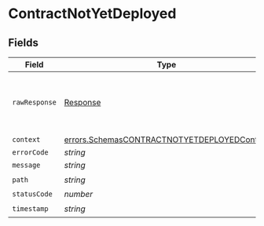 # ContractNotYetDeployed


## Fields

| Field                                                                                                             | Type                                                                                                              | Required                                                                                                          | Description                                                                                                       |
| ----------------------------------------------------------------------------------------------------------------- | ----------------------------------------------------------------------------------------------------------------- | ----------------------------------------------------------------------------------------------------------------- | ----------------------------------------------------------------------------------------------------------------- |
| `rawResponse`                                                                                                     | [Response](https://developer.mozilla.org/en-US/docs/Web/API/Response)                                             | :heavy_minus_sign:                                                                                                | Raw HTTP response; suitable for custom response parsing                                                           |
| `context`                                                                                                         | [errors.SchemasCONTRACTNOTYETDEPLOYEDContext](../../../sdk/models/errors/schemascontractnotyetdeployedcontext.md) | :heavy_minus_sign:                                                                                                | N/A                                                                                                               |
| `errorCode`                                                                                                       | *string*                                                                                                          | :heavy_minus_sign:                                                                                                | N/A                                                                                                               |
| `message`                                                                                                         | *string*                                                                                                          | :heavy_minus_sign:                                                                                                | N/A                                                                                                               |
| `path`                                                                                                            | *string*                                                                                                          | :heavy_check_mark:                                                                                                | N/A                                                                                                               |
| `statusCode`                                                                                                      | *number*                                                                                                          | :heavy_minus_sign:                                                                                                | N/A                                                                                                               |
| `timestamp`                                                                                                       | *string*                                                                                                          | :heavy_check_mark:                                                                                                | N/A                                                                                                               |